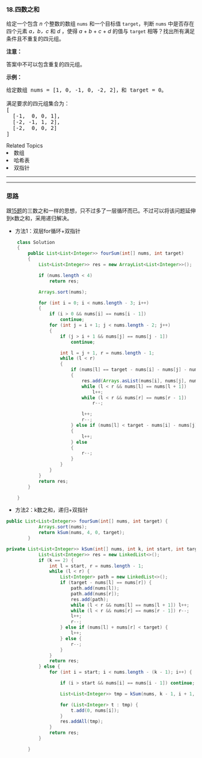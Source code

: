 ### 18.四数之和
<p>给定一个包含&nbsp;<em>n</em> 个整数的数组&nbsp;<code>nums</code>&nbsp;和一个目标值&nbsp;<code>target</code>，判断&nbsp;<code>nums</code>&nbsp;中是否存在四个元素 <em>a，</em><em>b，c</em>&nbsp;和 <em>d</em>&nbsp;，使得&nbsp;<em>a</em> + <em>b</em> + <em>c</em> + <em>d</em>&nbsp;的值与&nbsp;<code>target</code>&nbsp;相等？找出所有满足条件且不重复的四元组。</p>

<p><strong>注意：</strong></p>

<p>答案中不可以包含重复的四元组。</p>

<p><strong>示例：</strong></p>

<pre>给定数组 nums = [1, 0, -1, 0, -2, 2]，和 target = 0。

满足要求的四元组集合为：
[
  [-1,  0, 0, 1],
  [-2, -1, 1, 2],
  [-2,  0, 0, 2]
]
</pre>
<div><div>Related Topics</div><div><li>数组</li><li>哈希表</li><li>双指针</li></div></div>



---
---


### 思路
跟[15题](./15.三数之和.md)的三数之和一样的思想，只不过多了一层循环而已。不过可以将该问题延伸到`K`数之和，采用递归解决。
- 方法1：双层for循环+双指针
``` java
    class Solution
    {
        public List<List<Integer>> fourSum(int[] nums, int target)
        {
            List<List<Integer>> res = new ArrayList<List<Integer>>();

            if (nums.length < 4)
                return res;

            Arrays.sort(nums);

            for (int i = 0; i < nums.length - 3; i++)
            {
                if (i > 0 && nums[i] == nums[i - 1])
                    continue;
                for (int j = i + 1; j < nums.length - 2; j++)
                {
                    if (j > i + 1 && nums[j] == nums[j - 1])
                        continue;

                    int l = j + 1, r = nums.length - 1;
                    while (l < r)
                    {
                        if (nums[l] == target - nums[i] - nums[j] - nums[r])
                        {
                            res.add(Arrays.asList(nums[i], nums[j], nums[l], nums[r]));
                            while (l < r && nums[l] == nums[l + 1])
                                l++;
                            while (l < r && nums[r] == nums[r - 1])
                                r--;

                            l++;
                            r--;
                        } else if (nums[l] < target - nums[i] - nums[j] - nums[r])
                        {
                            l++;
                        } else
                        {
                            r--;
                        }
                    }
                }
            }
            return res;
        }

    }

```
- 方法2：k数之和，递归+双指针
``` java
public List<List<Integer>> fourSum(int[] nums, int target) {
            Arrays.sort(nums);
            return kSum(nums, 4, 0, target);
        }

private List<List<Integer>> kSum(int[] nums, int k, int start, int target) {
            List<List<Integer>> res = new LinkedList<>();
            if (k == 2) {
                int l = start, r = nums.length - 1;
                while (l < r) {
                    List<Integer> path = new LinkedList<>();
                    if (target - nums[l] == nums[r]) {
                        path.add(nums[l]);
                        path.add(nums[r]);
                        res.add(path);
                        while (l < r && nums[l] == nums[l + 1]) l++;
                        while (l < r && nums[r] == nums[r - 1]) r--;
                        l++;
                        r--;
                    } else if (nums[l] + nums[r] < target) {
                        l++;
                    } else {
                        r--;
                    }
                }
                return res;
            } else {
                for (int i = start; i < nums.length - (k - 1); i++) {

                    if (i > start && nums[i] == nums[i - 1]) continue;

                    List<List<Integer>> tmp = kSum(nums, k - 1, i + 1, target - nums[i]);

                    for (List<Integer> t : tmp) {
                        t.add(0, nums[i]);
                    }
                    res.addAll(tmp);
                }
                return res;
            }

        }
```